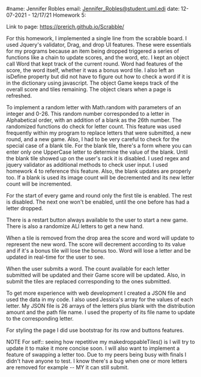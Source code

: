 #name: Jennifer Robles
email: Jennifer_Robles@student.uml.edi
date: 12-07-2021 - 12/17/21
Homework 5:

Link to page: https://prerich.github.io/Scrabble/ 

For this homework, I implemented a single line from the scrabble board. I used Jquery's validator, Drag, and drop UI features. 
These were essentials for my programs because an item being dropped triggered a series of functions like a chain to update
scores, and the word, etc. I kept an object call Word that kept track of the current round. Word had features of the score, the word itself, 
whether it was a bonus word tile. I also left an isDefine property but did not have to figure out how to check a word if it is in the 
dictionary using javascript. The object Game keeps track of the overall score and tiles remaining. The object clears when a page is refreshed. 

To implement a random letter with Math.random with parameters of an integer and 0-26. This random number corresponded to a letter
in Alphabetical order, with an addition of a blank as the 26th number. The randomized functions do
check for letter count. This feature was used frequently within my program to replace letters that were submitted, a new round, and a new game.
 Also, I had to be very careful to check for the special case
of a blank tile. For the blank tile, there's a form where you can enter only one UpperCase letter to determine the value of the blank.
Until the blank tile showed up on the user's rack it is disabled. I used regex and jquery validator as additional methods to check 
user input. I used homework 4 to reference this feature. Also, the blank updates are properly too. If a blank is used its image
count will be decremented and its new letter count will be incremented. 

For the start of every game and round only the first tile is enabled. The rest is disabled. The next one won't be enabled, until the one before
has had a letter dropped. 

There is a restart button always available to the user to start a new game. There is also a randomize ALl letters to get a new hand.

When a tile is removed from the drop area the score and word will update to represent the new word. The score will decrement according to its
value and if it's a bonus tile will lose the bonus too. Word will lose a letter and be updated in real-time for the user to see.

When the user submits a word. The count available for each letter submitted will be updated and their Game score will be updated. Also, in submit
the tiles are replaced corresponding to the ones submitted.

To get more experience with web development I created a JSON file and used the data in my code. I also used Jessica's array for the 
values of each letter. My JSON file is 26 arrays of the letters plus blank with the distribution amount and the path file name. I used the property
of its file name to update to the corresponding letter. 

For styling the page I did use bootstrap for its row and buttons features. 

NOTE For self:: seeing how repetitive my makedroppableTiles() is I will try to update it to make it more concise soon. I will also want to 
implement a feature of swapping a letter too. Due to my peers being busy with finals I didn't have anyone to test. I know there's a
bug when one or more letters are removed for example -- MY  it can still submit.
